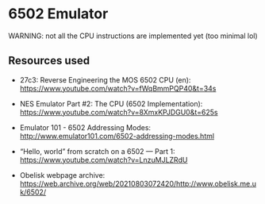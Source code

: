 # 6502 Emulator

WARNING: not all the CPU instructions are implemented yet (too minimal lol)

## Resources used
- 27c3: Reverse Engineering the MOS 6502 CPU (en): <br>
	https://www.youtube.com/watch?v=fWqBmmPQP40&t=34s

- NES Emulator Part #2: The CPU (6502 Implementation): <br>
	https://www.youtube.com/watch?v=8XmxKPJDGU0&t=625s

- Emulator 101 - 6502 Addressing Modes: <br>
	http://www.emulator101.com/6502-addressing-modes.html

- “Hello, world” from scratch on a 6502 — Part 1: <br>
	https://www.youtube.com/watch?v=LnzuMJLZRdU

- Obelisk webpage archive: <br>
	https://web.archive.org/web/20210803072420/http://www.obelisk.me.uk/6502/
